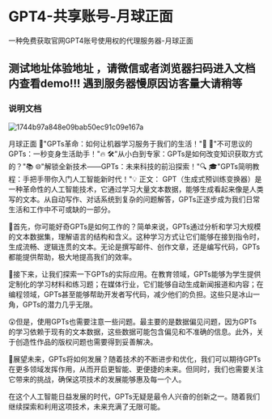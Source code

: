 # GPT4-共享账号-月球正面
一种免费获取官网GPT4账号使用权的代理服务器-月球正面


## 测试地址体验地址 ，请微信或者浏览器扫码进入文档内查看demo!!! 遇到服务器慢原因访客量大请稍等

### 说明文档 
![1744b97a848e09bab50ec91c09e167a](https://github.com/AlphaCharry/GPT4-/assets/38164385/253caa64-9958-4595-ac98-ca28da1d3f3e)


月球正面
🤖"GPTs革命：如何让机器学习服务于我们的生活！"🌟
🚀"不可思议的GPTs：一秒变身生活助手！"🔥
🛠️"从小白到专家：GPTs是如何改变知识获取方式的？"📚
🌐"解锁全新技术——GPTs：未来科技的前沿探索！"🔍
🎓"GPTs简明教程：手把手带你入门人工智能新时代！"💡
正文：
GPT（生成式预训练变换器）是一种革命性的人工智能技术，它通过学习大量文本数据，能够生成看起来像是人类写的文本。从自动写作、对话系统到复杂的问题解答，GPTs正逐步成为我们日常生活和工作中不可或缺的一部分。

🤔首先，你可能好奇GPTs是如何工作的？简单来说，GPTs通过分析和学习大规模的文本数据集，理解语言的结构和含义。这种学习方式让它们能够在接到指令时，生成流畅、逻辑连贯的文本。无论是撰写邮件、创作文章，还是编写代码，GPTs都能提供帮助，极大地提高我们的效率。

🚀接下来，让我们探索一下GPTs的实际应用。在教育领域，GPTs能够为学生提供定制化的学习材料和练习题；在媒体行业，它们能够自动生成新闻报道和内容；在编程领域，GPTs甚至能够帮助开发者写代码，减少他们的负担。这些只是冰山一角，GPTs的潜力几乎无限。

😲但是，使用GPTs也需要注意一些问题。最主要的是数据偏见问题，因为GPTs的学习依赖于现有的文本数据，这些数据可能包含偏见和不准确的信息。此外，关于创造性作品的版权问题也需要得到妥善解决。

🔮展望未来，GPTs将如何发展？随着技术的不断进步和优化，我们可以期待GPTs在更多领域发挥作用，从而开启更智能、更便捷的未来。但同时，我们也需要关注它带来的挑战，确保这项技术的发展能够惠及每一个人。

在这个人工智能日益发展的时代，GPTs无疑是最令人兴奋的创新之一。随着我们继续探索和利用这项技术，未来充满了无限可能。
